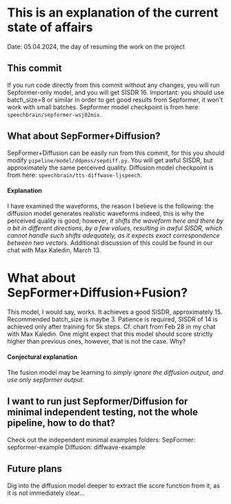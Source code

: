 # This is an explanation of the current state of affairs
Date: 05.04.2024, the day of resuming the work on the project


## This commit

If you run code directly from this commit without any changes, you will run Sepformer-only model, and you will get SISDR 16.
Important: you should use batch_size=8 or similar in order to get good results from Sepformer, it won't work with small batches.
Sepformer model checkpoint is from here: `speechbrain/sepformer-wsj02mix`.

## What about SepFormer+Diffusion?

SepFormer+Diffusion can be easily run from this commit, for this you should modify `pipeline/model/ddpmss/sepdiff.py`.
You will get awful SISDR, but approximately the same perceived quality.
Diffusion model checkpoint is from here: `speechbrain/tts-diffwave-ljspeech`.

#### Explanation

I have examined the waveforms, the reason I believe is the following: the diffusion model generates realistic waveforms indeed, this is why the perceived quality is good; however, *it shifts the waveform here and there by a bit in different directions, by a few values, resulting in awful SISDR, which cannot handle such shifts adequately, as it expects exact correspondence between two vectors*. Additional discussion of this could be found in our chat with Max Kaledin, March 13.


# What about SepFormer+Diffusion+Fusion?

This model, I would say, works. It achieves a good SISDR, approximately 15. Recommended batch_size is maybe 3. Patience is required, SISDR of 14 is achieved only after training for 5k steps. Cf. chart from Feb 28 in my chat with Max Kaledin.
One might expect that this model should score strictly higher than previous ones, however, that is not the case. Why?

#### Conjectural explanation

The fusion model may be learning to *simply ignore the diffusion output, and use only sepformer output*.


## I want to run just Sepformer/Diffusion for minimal independent testing, not the whole pipeline, how to do that?
Check out the independent minimal examples folders:
SepFormer: sepformer-example
Diffusion: diffwave-example


## Future plans

Dig into the diffusion model deeper to extract the score function from it, as it is not immediately clear...
